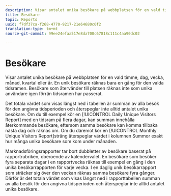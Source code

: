 ```yaml
---
description: Visar antalet unika besökare på webbplatsen för en vald timme, dag, vecka, månad, kvartal eller år. En unik besökare räknas bara en gång för den valda tidsramen. Besökare som återvänder till platsen räknas inte som unika användare igen förrän tidsramen har passerat.
title: Besökare
topic: Reports
uuid: f7df37ca-f268-4770-9217-21e64680c0f2
translation-type: tm+mt
source-git-commit: 99ee24efaa517e8da700c67818c111c4aa90dc02

---
```



# Besökare

Visar antalet unika besökare på webbplatsen för en vald timme, dag, vecka, månad, kvartal eller år. En unik besökare räknas bara en gång för den valda tidsramen. Besökare som återvänder till platsen räknas inte som unika användare igen förrän tidsramen har passerat.

Det totala värdet som visas längst ned i tabellen är summan av alla besök för den angivna tidsperioden och återspeglar inte alltid antalet unika besökare. Om du till exempel kör en [!UICONTROL Daily Unique Visitors Report] med en tidsram på flera dagar, kan summan innehålla återkommande besökare, eftersom samma besökare kan komma tillbaka nästa dag och räknas om. Om du däremot kör en [!UICONTROL Monthly Unique Visitors Report]sträng återspeglar värdet i kolumnen Summor exakt hur många unika besökare som kom under månaden.

Marknadsföringsrapporter tar bort dubbletter av besökare baserat på rapportrubriken, oberoende av kalendervalet. En besökare som besöker fyra separata dagar i en rapportvecka räknas till exempel en gång i den unika besökarrapporten för varje vecka. I en daglig unik besökarrapport som sträcker sig över den veckan räknas samma besökare fyra gånger. Därför är det totala värdet som visas längst ned i rapporttabellen summan av alla besök för den angivna tidsperioden och återspeglar inte alltid antalet unika besökare.

